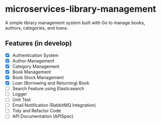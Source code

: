 # microservices-library-management

A simple library management system built with Go to manage books, authors, categories, and loans.

## Features (in develop)

-   [x] Authentication System
-   [x] Author Management
-   [x] Category Management
-   [x] Book Management
-   [x] Book Stock Management
-   [x] Loan (Borrowing and Returning) Book
-   [ ] Search Feature using Elasticsearch
-   [ ] Logger
-   [ ] Unit Test
-   [ ] Email Notification (RabbitMQ Integration)
-   [ ] Tidy and Refactor Code
-   [ ] API Documentation (APISpec)
